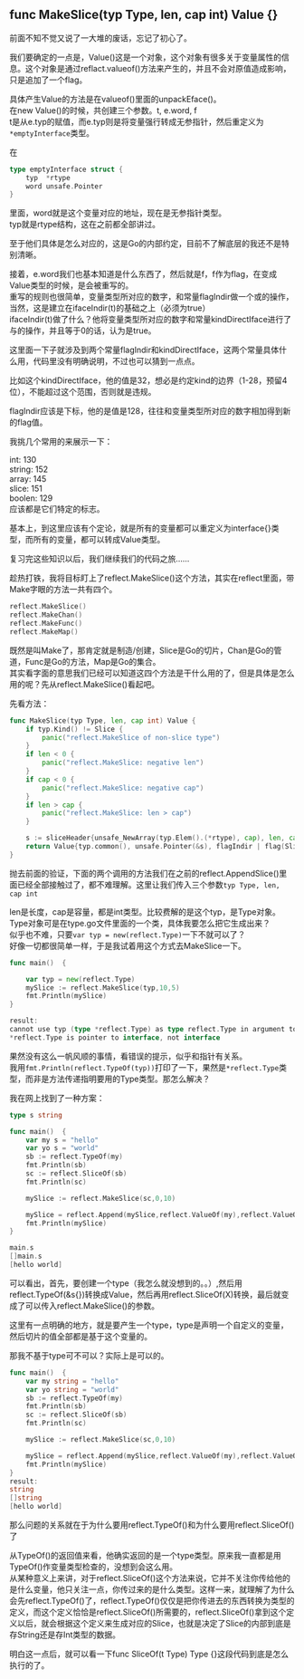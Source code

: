 ## func MakeSlice(typ Type, len, cap int) Value {}

前面不知不觉又说了一大堆的废话，忘记了初心了。  

我们要确定的一点是，Value()这是一个对象，这个对象有很多关于变量属性的信息。这个对象是通过reflact.valueof()方法来产生的，并且不会对原值造成影响，只是追加了一个flag。

具体产生Value的方法是在valueof()里面的unpackEface()。  
在new Value()的时候，共创建三个参数。t, e.word, f  
t是从e.typ的赋值，而e.typ则是将变量强行转成无参指针，然后重定义为`*emptyInterface`类型。  

在
```go
type emptyInterface struct {
	typ  *rtype
	word unsafe.Pointer
}
```
里面，word就是这个变量对应的地址，现在是无参指针类型。  
typ就是rtype结构，这在之前都全部讲过。  

至于他们具体是怎么对应的，这是Go的内部约定，目前不了解底层的我还不是特别清晰。  

接着，e.word我们也基本知道是什么东西了，然后就是f，f作为flag，在变成Value类型的时候，是会被重写的。  
重写的规则也很简单，变量类型所对应的数字，和常量flagIndir做一个或的操作，当然，这是建立在ifaceIndir(t)的基础之上（必须为true）  
ifaceIndir(t)做了什么？他将变量类型所对应的数字和常量kindDirectIface进行了与的操作，并且等于0的话，认为是true。

这里面一下子就涉及到两个常量flagIndir和kindDirectIface，这两个常量具体什么用，代码里没有明确说明，不过也可以猜到一点点。  

比如这个kindDirectIface，他的值是32，想必是约定kind的边界（1-28，预留4位），不能超过这个范围，否则就是违规。  

flagIndir应该是下标，他的是值是128，往往和变量类型所对应的数字相加得到新的flag值。

我挑几个常用的来展示一下：

int: 130  
string: 152  
array: 145  
slice: 151  
boolen: 129  
应该都是它们特定的标志。  

基本上，到这里应该有个定论，就是所有的变量都可以重定义为interface{}类型，而所有的变量，都可以转成Value类型。

复习完这些知识以后，我们继续我们的代码之旅……  

趁热打铁，我将目标盯上了reflect.MakeSlice()这个方法，其实在reflect里面，带Make字眼的方法一共有四个。
```go
reflect.MakeSlice()
reflect.MakeChan()
reflect.MakeFunc()
reflect.MakeMap()
```

既然是叫Make了，那肯定就是制造/创建，Slice是Go的切片，Chan是Go的管道，Func是Go的方法，Map是Go的集合。  
其实看字面的意思我们已经可以知道这四个方法是干什么用的了，但是具体是怎么用的呢？先从reflect.MakeSlice()看起吧。  

先看方法：  
```go
func MakeSlice(typ Type, len, cap int) Value {
	if typ.Kind() != Slice {
		panic("reflect.MakeSlice of non-slice type")
	}
	if len < 0 {
		panic("reflect.MakeSlice: negative len")
	}
	if cap < 0 {
		panic("reflect.MakeSlice: negative cap")
	}
	if len > cap {
		panic("reflect.MakeSlice: len > cap")
	}

	s := sliceHeader{unsafe_NewArray(typ.Elem().(*rtype), cap), len, cap}
	return Value{typ.common(), unsafe.Pointer(&s), flagIndir | flag(Slice)}
}
```

抛去前面的验证，下面的两个调用的方法我们在之前的reflect.AppendSlice()里面已经全部接触过了，都不难理解。这里让我们传入三个参数`typ Type, len, cap int`

len是长度，cap是容量，都是int类型。比较费解的是这个typ，是Type对象。Type对象可是在type.go文件里面的一个类，具体我要怎么把它生成出来？  
似乎也不难，只要`var typ = new(reflect.Type)`一下不就可以了？  
好像一切都很简单一样，于是我试着用这个方式去MakeSlice一下。  
```go
func main()  {

	var typ = new(reflect.Type)
	mySlice := reflect.MakeSlice(typ,10,5)
	fmt.Println(mySlice)
}

result:
cannot use typ (type *reflect.Type) as type reflect.Type in argument to reflect.MakeSlice:
*reflect.Type is pointer to interface, not interface
```

果然没有这么一帆风顺的事情，看错误的提示，似乎和指针有关系。  
我用`fmt.Println(reflect.TypeOf(typ))`打印了一下，果然是`*reflect.Type`类型，而非是方法传递指明要用的Type类型。那怎么解决？  

我在网上找到了一种方案：  
```go
type s string

func main()  {
	var my s = "hello"
	var yo s = "world"
	sb := reflect.TypeOf(my)
	fmt.Println(sb)
	sc := reflect.SliceOf(sb)
	fmt.Println(sc)

	mySlice := reflect.MakeSlice(sc,0,10)

	mySlice = reflect.Append(mySlice,reflect.ValueOf(my),reflect.ValueOf(yo))
	fmt.Println(mySlice)
}

main.s
[]main.s
[hello world]
```
可以看出，首先，要创建一个type（我怎么就没想到的。。）,然后用reflect.TypeOf(&s{})转换成Value，然后再用reflect.SliceOf(X)转换，最后就变成了可以传入reflect.MakeSlice()的参数。  

这里有一点明确的地方，就是要产生一个type，type是声明一个自定义的变量，然后切片的值全部都是基于这个变量的。

那我不基于type可不可以？实际上是可以的。  
```go
func main()  {
	var my string = "hello"
	var yo string = "world"
	sb := reflect.TypeOf(my)
	fmt.Println(sb)
	sc := reflect.SliceOf(sb)
	fmt.Println(sc)

	mySlice := reflect.MakeSlice(sc,0,10)

	mySlice = reflect.Append(mySlice,reflect.ValueOf(my),reflect.ValueOf(yo))
	fmt.Println(mySlice)
}
result:
string
[]string
[hello world]
```

那么问题的关系就在于为什么要用reflect.TypeOf()和为什么要用reflect.SliceOf()了 

从TypeOf()的返回值来看，他确实返回的是一个type类型。原来我一直都是用TypeOf()作变量类型检查的，没想到会这么用。  
从某种意义上来讲，对于reflect.SliceOf()这个方法来说，它并不关注你传给他的是什么变量，他只关注一点，你传过来的是什么类型。这样一来，就理解了为什么会先reflect.TypeOf()了，reflect.TypeOf()仅仅是把你传进去的东西转换为类型的定义，而这个定义恰恰是reflect.SliceOf()所需要的，reflect.SliceOf()拿到这个定义以后，就会根据这个定义来生成对应的Slice，也就是决定了Slice的内部到底是存String还是存Int类型的数据。  

明白这一点后，就可以看一下func SliceOf(t Type) Type {}这段代码到底是怎么执行的了。
